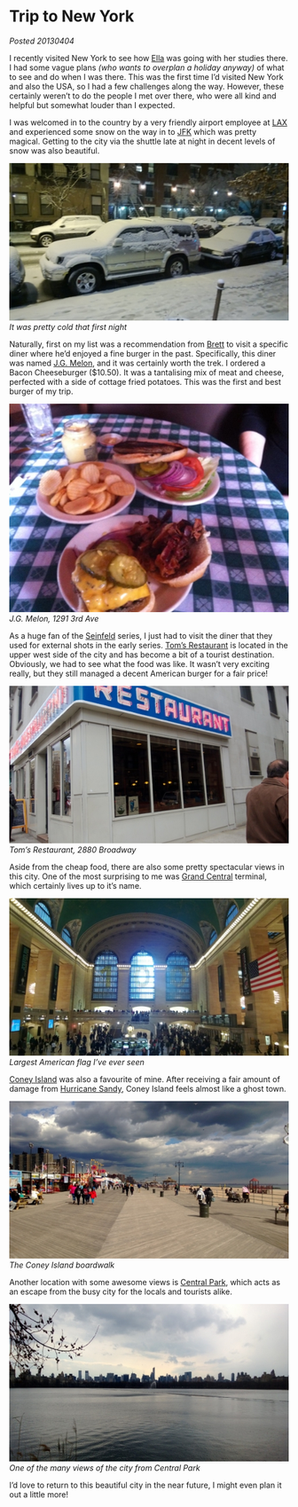 # Trip to New York

*Posted 20130404*

I recently visited New York to see how [Ella](https://twitter.com/ellacondon) was going with her studies there. I had some vague plans *(who wants to overplan a holiday anyway)* of what to see and do when I was there. This was the first time I’d visited New York and also the USA, so I had a few challenges along the way. However, these certainly weren’t to do the people I met over there, who were all kind and helpful but somewhat louder than I expected.

I was welcomed in to the country by a very friendly airport employee at [LAX](http://en.wikipedia.org/wiki/Los_Angeles_International_Airport) and experienced some snow on the way in to [JFK](http://en.wikipedia.org/wiki/John_F._Kennedy_International_Airport) which was pretty magical. Getting to the city via the shuttle late at night in decent levels of snow was also beautiful.

![Snow](/images/brendan/ny-snow.jpg)
*It was pretty cold that first night*

Naturally, first on my list was a recommendation from [Brett](https://twitter.com/theromulans) to visit a specific diner where he’d enjoyed a fine burger in the past. Specifically, this diner was named [J.G. Melon](http://www.urbanspoon.com/r/3/30459/restaurant/Upper-East-Side/J-G-Melon-New-York), and it was certainly worth the trek. I ordered a Bacon Cheeseburger ($10.50). It was a tantalising mix of meat and cheese, perfected with a side of cottage fried potatoes. This was the first and best burger of my trip.

![Burger](/images/brendan/ny-burger.jpg)
*J.G. Melon, 1291 3rd Ave*

As a huge fan of the [Seinfeld](http://en.wikipedia.org/wiki/Seinfeld) series, I just had to visit the diner that they used for external shots in the early series. [Tom’s Restaurant](http://en.wikipedia.org/wiki/Tom's_Restaurant) is located in the upper west side of the city and has become a bit of a tourist destination. Obviously, we had to see what the food was like. It wasn’t very exciting really, but they still managed a decent American burger for a fair price!

![Tom's](/images/brendan/ny-toms.jpg)
*Tom’s Restaurant, 2880 Broadway*

Aside from the cheap food, there are also some pretty spectacular views in this city. One of the most surprising to me was [Grand Central](http://en.wikipedia.org/wiki/Grand_Central_Terminal) terminal, which certainly lives up to it’s name.

![Grand Central](/images/brendan/ny-grand.jpg)
*Largest American flag I’ve ever seen*

[Coney Island](http://en.wikipedia.org/wiki/Coney_Island) was also a favourite of mine. After receiving a fair amount of damage from [Hurricane Sandy](http://en.wikipedia.org/wiki/Hurricane_Sandy), Coney Island feels almost like a ghost town.

![Coney Island](/images/brendan/ny-coney.jpg)
*The Coney Island boardwalk*

Another location with some awesome views is [Central Park](http://en.wikipedia.org/wiki/Central_Park), which acts as an escape from the busy city for the locals and tourists alike.

![Central Park](/images/brendan/ny-central.jpg)
*One of the many views of the city from Central Park*

I’d love to return to this beautiful city in the near future, I might even plan it out a little more!
